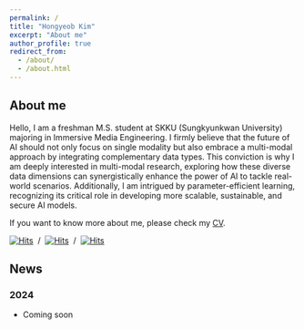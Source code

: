```yaml
---
permalink: /
title: "Hongyeob Kim"
excerpt: "About me"
author_profile: true
redirect_from: 
  - /about/
  - /about.html
---
```


## About me
Hello, I am a freshman M.S. student at SKKU (Sungkyunkwan University) majoring in Immersive Media Engineering. 
I firmly believe that the future of AI should not only focus on single modality but also embrace a multi-modal approach by integrating complementary data types. 
This conviction is why I am deeply interested in multi-modal research, exploring how these diverse data dimensions can synergistically enhance the power of AI to tackle real-world scenarios. 
Additionally, I am intrigued by parameter-efficient learning, recognizing its critical role in developing more scalable, sustainable, and secure AI models.

If you want to know more about me, please check my [CV](../files/HongyeobKim_CV.pdf).

[![Hits](https://hits.seeyoufarm.com/api/count/incr/badge.svg?url=https%3A%2F%2Fredleaf-kim.github.io&count_bg=%23181919&title_bg=%23555555&icon=&icon_color=%23E7E7E7&title=blog&edge_flat=false)](https://redleaf-kim.github.io) &nbsp;/&nbsp;
[![Hits](https://hits.seeyoufarm.com/api/count/incr/badge.svg?url=https%3A%2F%2Fgithub.com%2Fredleaf-kim&count_bg=%23393633&title_bg=%23555555&icon=&icon_color=%23E7E7E7&title=github&edge_flat=false)](https://github.com/redleaf-kim) &nbsp;/&nbsp;
[![Hits](https://hits.seeyoufarm.com/api/count/incr/badge.svg?url=https%3A%2F%2Fwww.linkedin.com%2Fin%2Fhongyeob-kim-255547213%2F&count_bg=%230077B5&title_bg=%23555555&icon=&icon_color=%23E7E7E7&title=LinkedIn&edge_flat=false)](https://www.linkedin.com/in/hongyeob-kim-255547213/)

## News

### 2024
- Coming soon